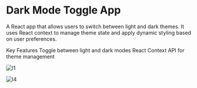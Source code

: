# Dark Mode Toggle App

A React app that allows users to switch between light and dark themes. It uses React context to manage theme state and apply dynamic styling based on user preferences.

Key Features
Toggle between light and dark modes
React Context API for theme management

![l1](https://github.com/user-attachments/assets/59e88274-9b3e-44e9-9548-53b5553edc2a)




![l4](https://github.com/user-attachments/assets/6fd21df0-7793-42ce-a5e1-01661e970626)
